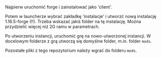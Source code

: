 Najpierw uruchomić forge i zainstalować jako 'client'.

Potem w launcherze wybrać zakładkę 'instalacje' i utworzć nową instalację 1.16.5-forge (!!). Trzeba wskazać jakiś folder na tę instalację.
Można przydzielić więcej niż 2G ramu w parametrach.

Po utworzeniu instancji, uruchomić grę na nowo-utworzonej instancji. 
W docelowym folderze z grą utworzą się domyślne folder, m.in. folder `mods`.

Pozostałe pliki z tego repozytorium należy wgrać do folderu `mods`.
